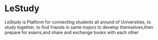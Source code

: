 # LeStudy
LeStudy is Platform for connecting students all around of Universities, to study together, to find friends in same majors to develop themselves,then prepare for exams,and share and exchange books with each other
